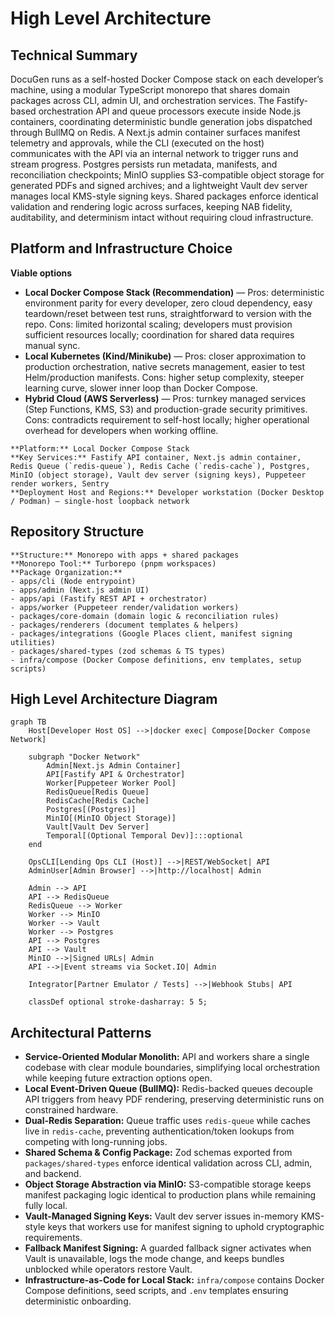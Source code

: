 # High Level Architecture
## Technical Summary
DocuGen runs as a self-hosted Docker Compose stack on each developer’s machine, using a modular TypeScript monorepo that shares domain packages across CLI, admin UI, and orchestration services. The Fastify-based orchestration API and queue processors execute inside Node.js containers, coordinating deterministic bundle generation jobs dispatched through BullMQ on Redis. A Next.js admin container surfaces manifest telemetry and approvals, while the CLI (executed on the host) communicates with the API via an internal network to trigger runs and stream progress. Postgres persists run metadata, manifests, and reconciliation checkpoints; MinIO supplies S3-compatible object storage for generated PDFs and signed archives; and a lightweight Vault dev server manages local KMS-style signing keys. Shared packages enforce identical validation and rendering logic across surfaces, keeping NAB fidelity, auditability, and determinism intact without requiring cloud infrastructure.

## Platform and Infrastructure Choice
**Viable options**
- **Local Docker Compose Stack (Recommendation)** — Pros: deterministic environment parity for every developer, zero cloud dependency, easy teardown/reset between test runs, straightforward to version with the repo. Cons: limited horizontal scaling; developers must provision sufficient resources locally; coordination for shared data requires manual sync.
- **Local Kubernetes (Kind/Minikube)** — Pros: closer approximation to production orchestration, native secrets management, easier to test Helm/production manifests. Cons: higher setup complexity, steeper learning curve, slower inner loop than Docker Compose.
- **Hybrid Cloud (AWS Serverless)** — Pros: turnkey managed services (Step Functions, KMS, S3) and production-grade security primitives. Cons: contradicts requirement to self-host locally; higher operational overhead for developers when working offline.

```
**Platform:** Local Docker Compose Stack
**Key Services:** Fastify API container, Next.js admin container, Redis Queue (`redis-queue`), Redis Cache (`redis-cache`), Postgres, MinIO (object storage), Vault dev server (signing keys), Puppeteer render workers, Sentry
**Deployment Host and Regions:** Developer workstation (Docker Desktop / Podman) — single-host loopback network
```

## Repository Structure
```
**Structure:** Monorepo with apps + shared packages
**Monorepo Tool:** Turborepo (pnpm workspaces)
**Package Organization:** 
- apps/cli (Node entrypoint)
- apps/admin (Next.js admin UI)
- apps/api (Fastify REST API + orchestrator)
- apps/worker (Puppeteer render/validation workers)
- packages/core-domain (domain logic & reconciliation rules)
- packages/renderers (document templates & helpers)
- packages/integrations (Google Places client, manifest signing utilities)
- packages/shared-types (zod schemas & TS types)
- infra/compose (Docker Compose definitions, env templates, setup scripts)
```

## High Level Architecture Diagram
```mermaid
graph TB
    Host[Developer Host OS] -->|docker exec| Compose[Docker Compose Network]

    subgraph "Docker Network"
        Admin[Next.js Admin Container]
        API[Fastify API & Orchestrator]
        Worker[Puppeteer Worker Pool]
        RedisQueue[Redis Queue]
        RedisCache[Redis Cache]
        Postgres[(Postgres)]
        MinIO[(MinIO Object Storage)]
        Vault[Vault Dev Server]
        Temporal[(Optional Temporal Dev)]:::optional
    end

    OpsCLI[Lending Ops CLI (Host)] -->|REST/WebSocket| API
    AdminUser[Admin Browser] -->|http://localhost| Admin

    Admin --> API
    API --> RedisQueue
    RedisQueue --> Worker
    Worker --> MinIO
    Worker --> Vault
    Worker --> Postgres
    API --> Postgres
    API --> Vault
    MinIO -->|Signed URLs| Admin
    API -->|Event streams via Socket.IO| Admin

    Integrator[Partner Emulator / Tests] -->|Webhook Stubs| API

    classDef optional stroke-dasharray: 5 5;
```

## Architectural Patterns
- **Service-Oriented Modular Monolith:** API and workers share a single codebase with clear module boundaries, simplifying local orchestration while keeping future extraction options open.
- **Local Event-Driven Queue (BullMQ):** Redis-backed queues decouple API triggers from heavy PDF rendering, preserving deterministic runs on constrained hardware.
- **Dual-Redis Separation:** Queue traffic uses `redis-queue` while caches live in `redis-cache`, preventing authentication/token lookups from competing with long-running jobs.
- **Shared Schema & Config Package:** Zod schemas exported from `packages/shared-types` enforce identical validation across CLI, admin, and backend.
- **Object Storage Abstraction via MinIO:** S3-compatible storage keeps manifest packaging logic identical to production plans while remaining fully local.
- **Vault-Managed Signing Keys:** Vault dev server issues in-memory KMS-style keys that workers use for manifest signing to uphold cryptographic requirements.
- **Fallback Manifest Signing:** A guarded fallback signer activates when Vault is unavailable, logs the mode change, and keeps bundles unblocked while operators restore Vault.
- **Infrastructure-as-Code for Local Stack:** `infra/compose` contains Docker Compose definitions, seed scripts, and `.env` templates ensuring deterministic onboarding.
